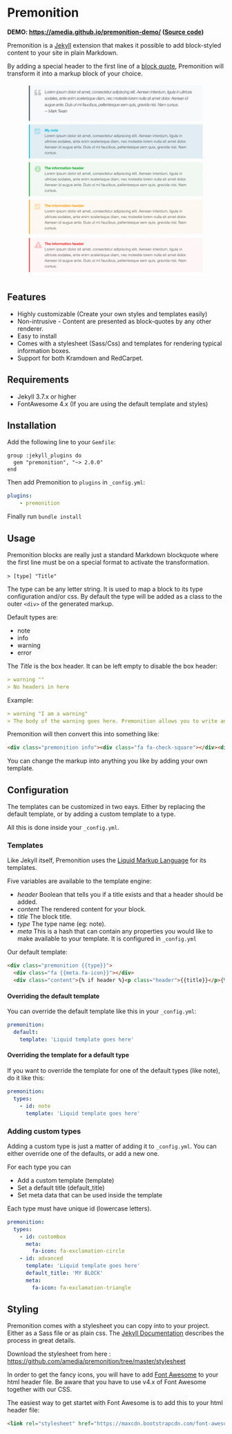 # Premonition

**DEMO: https://amedia.github.io/premonition-demo/ ([Source code](https://github.com/amedia/premonition-demo))**

Premonition is a [Jekyll](https://jekyllrb.com/) extension that makes it possible to add block-styled content to your site in plain Markdown.

By adding a special header to the first line of a [block quote](https://github.com/adam-p/markdown-here/wiki/Markdown-Cheatsheet#blockquotes),
Premonition will transform it into a markup block of your choice.

<p align="center">
<img src="https://github.com/amedia/premonition/raw/master/screen.png" height="450"/>
</p>

## Features

 * Highly customizable (Create your own styles and templates easily)
 * Non-intrusive - Content are presented as block-quotes by any other renderer.
 * Easy to install
 * Comes with a stylesheet (Sass/Css) and templates for rendering typical information boxes.
 * Support for both Kramdown and RedCarpet.

## Requirements

 * Jekyll 3.7.x or higher
 * FontAwesome 4.x (If you are using the default template and styles)

## Installation

Add the following line to your `Gemfile`:

```
group :jekyll_plugins do
  gem "premonition", "~> 2.0.0"
end
```

Then add Premonition to `plugins` in `_config.yml`:

```yaml
plugins:
    - premonition
```

Finally run `bundle install`

## Usage

Premonition blocks are really just a standard Markdown blockquote where the first line must be on a
special format to activate the transformation.

`> [type] "Title"`

The type can be any letter string. It is used to map a block to its type configuration and/or css.
By default the type will be added as a class to the outer `<div>` of the
generated markup.

Default types are:

* note
* info
* warning
* error

The *Title* is the box header. It can be left empty to disable the box header:

~~~markdown
> warning ""
> No headers in here
~~~

Example:

~~~markdown
> warning "I am a warning"
> The body of the warning goes here. Premonition allows you to write any `Markdown` inside the block.
~~~

Premonition will then convert this into something like:

~~~html
<div class="premonition info"><div class="fa fa-check-square"></div><div class="content"><p class="header">Info</p><p>The body of the warning goes here. Premonition also allow you to write Markdown inside the block.</p></div></div>
~~~

You can change the markup into anything you like by adding your own template.

## Configuration

The templates can be customized in two eays. Either by replacing the default template, or by adding a custom template to a type.

All this is done inside your `_config.yml`.

### Templates

Like Jekyll itself, Premonition uses the [Liquid Markup Language](https://github.com/Shopify/liquid) for its templates.

Five variables are available to the template engine:

* *header* Boolean that tells you if a title exists and that a header should be added.
* *content* The rendered content for your block.
* *title* The block title.
* *type* The type name (eg: note).
* *meta* This is a hash that can contain any properties you would like to make available to your template. It is configured in `_config.yml`

Our default template:

~~~html
<div class="premonition {{type}}">
  <div class="fa {{meta.fa-icon}}"></div>
  <div class="content">{% if header %}<p class="header">{{title}}</p>{% endif %}{{content}}</div></div>
~~~

#### Overriding the default template

You can override the default template like this in your `_config.yml`:

```yaml
premonition:
  default:
    template: 'Liquid template goes here'
```

#### Overriding the template for a default type

If you want to override the template for one of the default types (like note), do it like this:

```yaml
premonition:
  types:
    - id: note
      template: 'Liquid template goes here'
```

### Adding custom types

Adding a custom type is just a matter of adding it to `_config.yml`. You can either override one
of the defaults, or add a new one.

For each type you can

* Add a custom template (template)
* Set a default title (default_title)
* Set meta data that can be used inside the template

Each type must have unique id (lowercase letters).

~~~yaml
premonition:
  types:
    - id: custombox
      meta:
        fa-icon: fa-exclamation-circle
    - id: advanced
      template: 'Liquid template goes here'
      default_title: 'MY BLOCK'
      meta:
        fa-icon: fa-exclamation-triangle
~~~

## Styling

Premonition comes with a stylesheet you can copy into to your project. Either
as a Sass file or as plain css. The [Jekyll Documentation](https://jekyllrb.com/docs/assets/) describes the process in great details.

Download the stylesheet from here : https://github.com/amedia/premonition/tree/master/stylesheet

In order to get the fancy icons, you will have to add [Font Awesome](https://fontawesome.com/) to your html header file.
Be aware that you have to use v4.x of Font Awesome together with our CSS.

The easiest way to get startet with Font Awesome is to add this to your html header file:

~~~html
<link rel="stylesheet" href="https://maxcdn.bootstrapcdn.com/font-awesome/4.7.0/css/font-awesome.min.css"/>
~~~~

